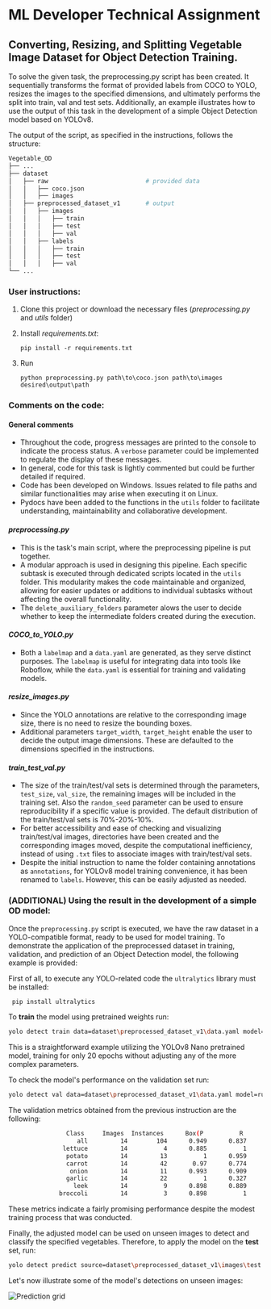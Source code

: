 # ML Developer Technical Assignment

## Converting, Resizing, and Splitting Vegetable Image Dataset for Object Detection Training.

To solve the given task,  the preprocessing.py script has been created. It sequentially transforms the format of provided labels from COCO to YOLO, resizes the images to the specified dimensions, and ultimately performs the split into train, val and test sets. Additionally, an example illustrates how to use the output of this task in the development of a simple Object Detection model based on YOLOv8.

The output of the script, as specified in the instructions, follows the structure:

```bash
Vegetable_OD
├── ...
├── dataset                    
│   ├── raw                           # provided data
│   │   ├── coco.json
│   │   ├── images              
│   ├── preprocessed_dataset_v1       # output 
│   │   ├── images
│   │   │   ├── train
│   │   │   ├── test
│   │   │   ├── val
│   │   ├── labels 
│   │   │   ├── train
│   │   │   ├── test
│   │   │   ├── val
└── ...
```

### User instructions:
1. Clone this project or download the necessary files (*preprocessing.py* and *utils* folder)
2. Install *requirements.txt*:

    `pip install -r requirements.txt`
3. Run 
    
    `python preprocessing.py path\to\coco.json path\to\images desired\output\path`

### Comments on the code:
#### General comments
* Throughout the code, progress messages are printed to the console to indicate the process status. A `verbose` parameter could be implemented to regulate the display of these messages.
* In general, code for this task is lightly commented but could be further detailed if required.
* Code has been developed on Windows. Issues related to file paths and similar functionalities may arise when executing it on Linux.
* Pydocs have been added to the functions in the `utils` folder to facilitate understanding, maintainability and collaborative development.

#### *preprocessing.py*
* This is the task's main script, where the preprocessing pipeline is put together. 
* A modular approach is used in designing this pipeline. Each specific subtask is executed through dedicated scripts located in the `utils` folder. This modularity makes the code maintainable and organized, allowing for easier updates or additions to individual subtasks without affecting the overall functionality.
* The `delete_auxiliary_folders` parameter alows the user to decide whether to keep the intermediate folders created during the execution.

#### *COCO_to_YOLO.py*
* Both a `labelmap` and a `data.yaml` are generated, as they serve distinct purposes. The `labelmap` is useful for integrating data into tools like Roboflow, while the `data.yaml` is essential for training and validating models.

#### *resize_images.py*
* Since the YOLO annotations are relative to the corresponding image size, there is no need to resize the bounding boxes.
* Additional parameters `target_width`, `target_height` enable the user to decide the output image dimensions. These are defaulted to the dimensions specified in the instructions.

#### *train_test_val.py*
* The size of the train/test/val sets is determined through the parameters, `test_size`, `val_size`, the remaining images will be included in the training set. Also the `random_seed` parameter can be used to ensure reproducibility if a specific value is provided. The default distribution of the train/test/val sets is 70%-20%-10%.
* For better accessibility and ease of checking and visualizing train/test/val images, directories have been created and the corresponding images moved, despite the computational inefficiency, instead of using `.txt` files to associate images with train/test/val sets.
* Despite the initial instruction to name the folder containing annotations as `annotations`, for YOLOv8 model training convenience, it has been renamed to `labels`. However, this can be easily adjusted as needed.

### (ADDITIONAL) Using the result in the development of a simple OD model:

Once the `preprocessing.py` script is executed, we have the raw dataset in a YOLO-compatible format, ready to be used for model training. To demonstrate the application of the preprocessed dataset in training, validation, and prediction of an Object Detection model, the following example is provided:

First of all, to execute any YOLO-related code the `ultralytics` library must be installed:    
```bash
 pip install ultralytics
```

To **train** the model using pretrained weights run:    
```bash
yolo detect train data=dataset\preprocessed_dataset_v1\data.yaml model=models\yolov8n.pt epochs=20 imgsz=512 project=runs\detect name=yolo_train_example`
```

This is a straightforward example utilizing the YOLOv8 Nano pretrained model, training for only 20 epochs without adjusting any of the more complex parameters.

To check the model's performance on the validation set run:    
```bash
yolo detect val data=dataset\preprocessed_dataset_v1\data.yaml model=runs\detect\yolo_train_example\weights\best.pt project=runs\detect name=yolo_val_example`
```

The validation metrics obtained from the previous instruction are the following:
```bash
                Class     Images  Instances      Box(P          R      mAP50  mAP50-95): 
                   all         14        104      0.949      0.837      0.948      0.734
               lettuce         14          4      0.885          1      0.995      0.809
                potato         14         13          1      0.959      0.995      0.884
                carrot         14         42       0.97      0.774      0.917      0.696
                 onion         14         11      0.993      0.909       0.96      0.782
                garlic         14         22          1      0.327      0.867      0.626
                  leek         14          9      0.898      0.889      0.908      0.641
              broccoli         14          3      0.898          1      0.995      0.697
```
These metrics indicate a fairly promising performance despite the modest training process that was conducted. 

Finally, the adjusted model can be used on unseen images to detect and classify the specified vegetables. Therefore, to apply the model on the **test** set, run:   
```bash
yolo detect predict source=dataset\preprocessed_dataset_v1\images\test model=runs\detect\yolo_train_example\weights\best.pt project=runs\detect name=yolo_pred_example`
```

Let's now illustrate some of the model's detections on unseen images:

![Prediction grid](runs/detect/yolo_pred_example/pred_grid.png)
